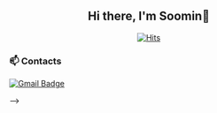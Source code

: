 <h2 align=center> Hi there, I'm Soomin👋 </h2> 

<div align=center>

[![Hits](https://hits.seeyoufarm.com/api/count/incr/badge.svg?url=https%3A%2F%2Fgithub.com%2Fsoominok&count_bg=%2379C83D&title_bg=%23555555&icon=&icon_color=%23E7E7E7&title=hits&edge_flat=false)](https://hits.seeyoufarm.com)

</div>

<!-- ### 🌱 I’m currently learning
- Python (Flask)
- MySQL  |  MariaDB
- Machine Learning (scikit-learn, keras)
- Visual Studio Code  |  Jupyter Notebook  |  PyCharm  |  Intellij  | AWS


### ✨ Github stats
![soominok's Github stats](https://github-readme-stats.vercel.app/api?username=soominok&theme=highcontrast&show_icons=true&count_private=true)
<!--
![Top Languages Card](https://github-readme-stats.vercel.app/api/top-langs/?username=soominok&theme=highcontrast)
-->


### 📫 Contacts <br/>
[![Gmail Badge](https://img.shields.io/badge/-Gmail-d14836?style=flat-square&logo=Gmail&logoColor=white&link=mailto:ssoominok@gmail.com)](mailto:ssoominok@gmail.com)

 -->
<!--
**soominok/soominok** is a ✨ _special_ ✨ repository because its `README.md` (this file) appears on your GitHub profile.

Here are some ideas to get you started:

- 🔭 I’m currently working on ...
- 🌱 I’m currently learning ...
- 👯 I’m looking to collaborate on ...
- 🤔 I’m looking for help with ...
- 💬 Ask me about ...
- 📫 How to reach me: ...
- 😄 Pronouns: ...
- ⚡ Fun fact: ...
-->
